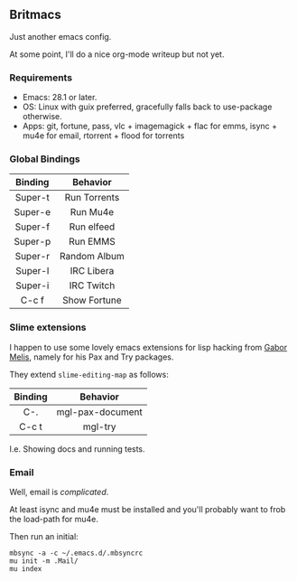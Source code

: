 ## Britmacs

Just another emacs config.

At some point, I'll do a nice org-mode writeup but not yet.

### Requirements

* Emacs: 28.1 or later.
* OS: Linux with guix preferred, gracefully falls back to use-package otherwise.
* Apps: git, fortune, pass, vlc + imagemagick + flac for emms, isync + mu4e for email, rtorrent + flood for torrents

### Global Bindings

| Binding |   Behavior   |
|:-------:|:------------:|
| Super-t | Run Torrents |
| Super-e | Run  Mu4e    |
| Super-f | Run elfeed   |
| Super-p | Run  EMMS    |
| Super-r | Random Album |
| Super-l | IRC Libera   |
| Super-i | IRC Twitch   |
| C-c f   | Show Fortune |

### Slime extensions

[gabor]: https://quotenil.com/

I happen to use some lovely emacs extensions for lisp hacking from
[Gabor Melis][gabor], namely for his Pax and Try packages.

They extend `slime-editing-map` as follows:

| Binding |     Behavior     |
|:-------:|:----------------:|
|   C-.   | mgl-pax-document |
|  C-c t  | mgl-try          |

I.e. Showing docs and running tests.

### Email

Well, email is _complicated_.

At least isync and mu4e must be installed and you'll probably want to frob the load-path for mu4e.

Then run an initial:

```
mbsync -a -c ~/.emacs.d/.mbsyncrc
mu init -m .Mail/
mu index
```
